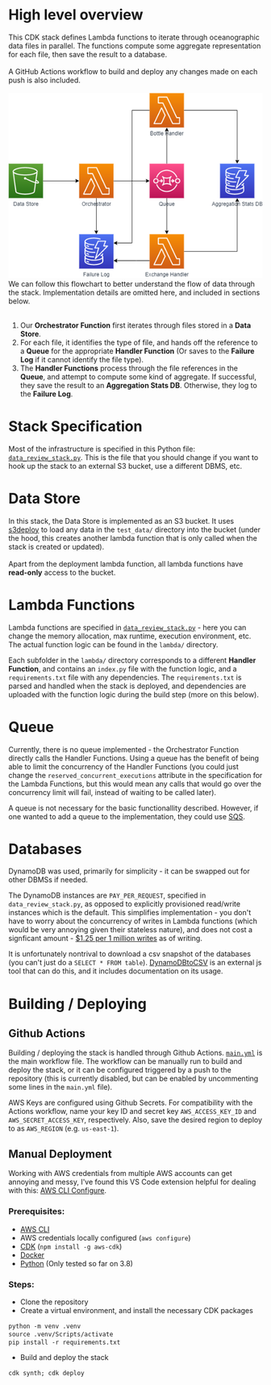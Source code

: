 # High level overview
This CDK stack defines Lambda functions to iterate through oceanographic data files in parallel.
The functions compute some aggregate representation for each file, then save the result to a database.
<br><br>
A GitHub Actions workflow to build and deploy any changes made on each push is also included.
<br><br>
![Diagram of CDK stack](diagram.png)
<br>
We can follow this flowchart to better understand the flow of data through the stack. Implementation details are omitted here, and included in sections below. 
<br><br>
1. Our **Orchestrator Function** first iterates through files stored in a **Data Store**.
2. For each file, it identifies the type of file, and hands off the reference to a **Queue** for the appropriate **Handler Function** (Or saves to the **Failure Log** if it cannot identify the file type).
3. The **Handler Functions** process through the file references in the **Queue**, and attempt to compute some kind of aggregate. If successful, they save the result to an **Aggregation Stats DB**. Otherwise, they log to the **Failure Log**.

# Stack Specification
Most of the infrastructure is specified in this Python file: [`data_review_stack.py`](data_review/data_review_stack.py). This is the file that you should change if you want to hook up the stack to an external S3 bucket, use a different DBMS, etc. 

# Data Store
In this stack, the Data Store is implemented as an S3 bucket. It uses [s3deploy](https://docs.aws.amazon.com/cdk/api/latest/docs/aws-s3-deployment-readme.html) to load any data in the `test_data/` directory into the bucket (under the hood, this creates another lambda function that is only called when the stack is created or updated).
<br><br>
Apart from the deployment lambda function, all lambda functions have **read-only** access to the bucket.

# Lambda Functions
Lambda functions are specified in [`data_review_stack.py`](data_review/data_review_stack.py) - here you can change the memory allocation, max runtime, execution environment, etc. The actual function logic can be found in the `lambda/` directory.

Each subfolder in the `lambda/` directory corresponds to a different **Handler Function**, and contains an `index.py` file with the function logic, and a `requirements.txt` file with any dependencies. The `requirements.txt` is parsed and handled when the stack is deployed, and dependencies are uploaded with the function logic during the build step (more on this below). 

# Queue
Currently, there is no queue implemented - the Orchestrator Function directly calls the Handler Functions. Using a queue has the benefit of being able to limit the concurrency of the Handler Functions (you could just change the `reserved_concurrent_executions` attribute in the specification for the Lambda Functions, but this would mean any calls that would go over the concurrency limit will fail, instead of waiting to be called later).

A queue is not necessary for the basic functionallity described. However, if one wanted to add a queue to the implementation, they could use [SQS](https://docs.aws.amazon.com/cdk/api/latest/python/aws_cdk.aws_sqs/README.html).

# Databases
DynamoDB was used, primarily for simplicity - it can be swapped out for other DBMSs if needed.

The DynamoDB instances are `PAY_PER_REQUEST`, specified in `data_review_stack.py`, as opposed to explicitly provisioned read/write instances which is the default. This simplifies implementation - you don't have to worry about the concurrency of writes in Lambda functions (which would be very annoying given their stateless nature), and does not cost a signficant amount - [$1.25 per 1 million writes](https://aws.amazon.com/dynamodb/pricing/) as of writing.

It is unfortunately nontrival to download a csv snapshot of the databases (you can't just do a `SELECT * FROM table`). [DynamoDBtoCSV](https://github.com/edasque/DynamoDBtoCSV) is an external js tool that can do this, and it includes documentation on its usage.

# Building / Deploying

## Github Actions
Building / deploying the stack is handled through Github Actions. [`main.yml`](./.github/workflows/main.yml) is the main workflow file. The workflow can be manually run to build and deploy the stack, or it can be configured triggered by a push to the repository (this is currently disabled, but can be enabled by uncommenting some lines in the `main.yml` file).

AWS Keys are configured using Github Secrets. For compatibility with the Actions workflow, name your key ID and secret key `AWS_ACCESS_KEY_ID` and `AWS_SECRET_ACCESS_KEY`, respectively. Also, save the desired region to deploy to as `AWS_REGION` (e.g. `us-east-1`).

## Manual Deployment
Working with AWS credentials from multiple AWS accounts can get annoying and messy, I've found this VS Code extension helpful for dealing with this: [AWS CLI Configure](https://marketplace.visualstudio.com/items?itemName=mark-tucker.aws-cli-configure).


### Prerequisites:
- [AWS CLI](https://aws.amazon.com/cli/)
- AWS credentials locally configured (`aws configure`)
- [CDK](https://docs.aws.amazon.com/cdk/v2/guide/getting_started.html#getting_started_install) (`npm install -g aws-cdk`)
- [Docker](https://www.docker.com/products/docker-desktop)
- [Python](https://www.python.org/downloads/) (Only tested so far on 3.8)

### Steps:


- Clone the repository
- Create a virtual environment, and install the necessary CDK packages
```
python -m venv .venv
source .venv/Scripts/activate
pip install -r requirements.txt
```
- Build and deploy the stack
```
cdk synth; cdk deploy
```